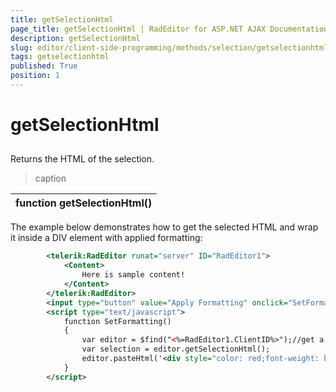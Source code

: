 ```yaml
---
title: getSelectionHtml
page_title: getSelectionHtml | RadEditor for ASP.NET AJAX Documentation
description: getSelectionHtml
slug: editor/client-side-programming/methods/selection/getselectionhtml
tags: getselectionhtml
published: True
position: 1
---
```


# getSelectionHtml



## 

Returns the HTML of the selection.


>caption  

|  **function**  **getSelectionHtml()**  |
| ------ |

The example below demonstrates how to get the selected HTML and wrap it inside a DIV element with applied formatting:

````XML
	    <telerik:RadEditor runat="server" ID="RadEditor1">
	        <Content>        
	            Here is sample content!    
	        </Content>
	    </telerik:RadEditor>
	    <input type="button" value="Apply Formatting" onclick="SetFormatting()" />
	    <script type="text/javascript">
	        function SetFormatting()
	        {    
	            var editor = $find("<%=RadEditor1.ClientID%>");//get a reference to RadEditor client object    
	            var selection = editor.getSelectionHtml();
	            editor.pasteHtml('<div style="color: red;font-weight: bold;font-style: italic;">' + selection + '</div>');
	        }
	    </script>
````


